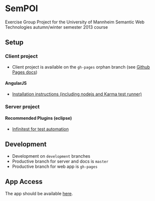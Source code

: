 SemPOI
======

Exercise Group Project for the University of Mannheim Semantic Web Technologies autumn/winter semester 2013 course


Setup
-----

### Client project

- Client project is available on the ``gh-pages`` orphan branch (see [Github Pages docs](https://help.github.com/articles/creating-project-pages-manually))

#### AngularJS

- [Installation instructions (including nodejs and Karma test runner)](http://docs.angularjs.org/tutorial)

### Server project

#### Recommended Plugins (eclipse)

- [Infinitest for test automation](http://infinitest.github.io/)


Development
-----------

- Development on ``development`` branches
 - Productive branch for server and docs is ``master``
 - Productive branch for web app is ``gh-pages``


App Access
----------

The app should be available [here](http://miffels.github.io/SemPOI/client/app/index.html).
